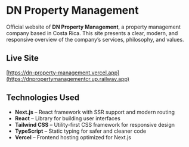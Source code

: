 # DN Property Management

Official website of **DN Property Management**, a property management company based in Costa Rica. This site presents a clear, modern, and responsive overview of the company’s services, philosophy, and values.

## Live Site

[https://dn-property-management.vercel.app](https://dnpropertymanagementcr.up.railway.app)

## Technologies Used

- **Next.js** – React framework with SSR support and modern routing
- **React** – Library for building user interfaces
- **Tailwind CSS** – Utility-first CSS framework for responsive design
- **TypeScript** – Static typing for safer and cleaner code
- **Vercel** – Frontend hosting optimized for Next.js
